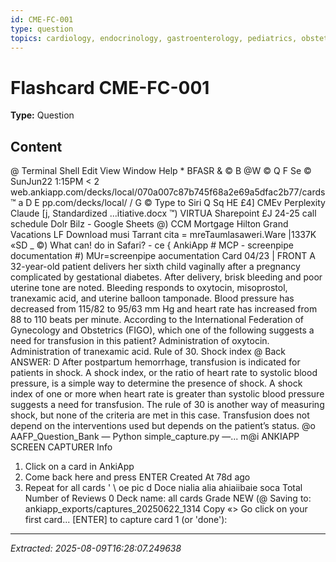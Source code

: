 ```yaml
---
id: CME-FC-001
type: question
topics: cardiology, endocrinology, gastroenterology, pediatrics, obstetrics
---
```


# Flashcard CME-FC-001

**Type:** Question

## Content

@ Terminal Shell Edit View Window Help * BFASR & © B @W © Q F Se © SunJun22 1:15PM
< 2 web.ankiapp.com/decks/local/070a007c87b745f68a2e69a5dfac2b77/cards ™
a D E pp.com/decks/local/ / G © Type to Siri Q
Sq HE £4] CMEv Perplexity Claude [j, Standardized ...itiative.docx ™) VIRTUA Sharepoint £J 24-25 call schedule Dolr Bilz - Google Sheets @) CCM Mortgage Hilton Grand Vacations LF Download musi Tarrant cita = mreTaumlasaweri.Ware |1337K «SD
_ ©) What can! do in Safari? -
ce { AnkiApp # MCP - screenpipe documentation #) MUr=screenpipe aocumentation
Card
04/23
| FRONT
A 32-year-old patient delivers her sixth child vaginally after a pregnancy complicated by gestational
diabetes. After delivery, brisk bleeding and poor uterine tone are noted. Bleeding responds to oxytocin,
misoprostol, tranexamic acid, and uterine balloon tamponade. Blood pressure has decreased from
115/82 to 95/63 mm Hg and heart rate has increased from 88 to 110 beats per minute. According to the
International Federation of Gynecology and Obstetrics (FIGO), which one of the following suggests a
need for transfusion in this patient?
Administration of oxytocin.
Administration of tranexamic acid.
Rule of 30.
Shock index
@ Back
ANSWER: D
After postpartum hemorrhage, transfusion is indicated for patients in shock. A shock index, or the ratio of
heart rate to systolic blood pressure, is a simple way to determine the presence of shock. A shock index
of one or more when heart rate is greater than systolic blood pressure suggests a need for transfusion.
The rule of 30 is another way of measuring shock, but none of the criteria are met in this case.
Transfusion does not depend on the interventions used but depends on the patient’s status.
@o AAFP_Question_Bank — Python simple_capture.py —...
m@i ANKIAPP SCREEN CAPTURER
Info
1. Click on a card in AnkiApp
2. Come back here and press ENTER Created At 78d ago
3. Repeat for all cards
' \ oe
pic d Doce nialia alia ahiaiibaie soca Total Number of Reviews 0
Deck name: all cards Grade NEW
(@ Saving to: ankiapp_exports/captures_20250622_1314 Copy
«> Go click on your first card...
[ENTER] to capture card 1 (or 'done'):

---
*Extracted: 2025-08-09T16:28:07.249638*
